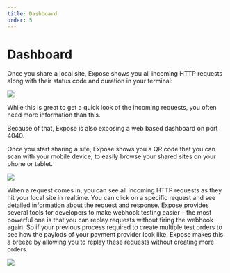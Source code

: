 ```yaml
---
title: Dashboard
order: 5
---
```


# Dashboard

Once you share a local site, Expose shows you all incoming HTTP requests along with their status code and duration in your terminal:

![](/img/expose_terminal.png)

While this is great to get a quick look of the incoming requests, you often need more information than this.

Because of that, Expose is also exposing a web based dashboard on port 4040.

Once you start sharing a site, Expose shows you a QR code that you can scan with your mobile device, to easily browse your shared sites on your phone or tablet.

![](/img/expose_qr.png)

When a request comes in, you can see all incoming HTTP requests as they hit your local site in realtime.
You can click on a specific request and see detailed information about the request and response. Expose provides several tools for developers to make webhook testing easier – the most powerful one is that you can replay requests without firing the webhook again. So if your previous process required to create multiple test orders to see how the paylods of your payment provider look like, Expose makes this a breeze by allowing you to replay these requests without creating more orders.

![](/img/expose_dashboard_details.png)
